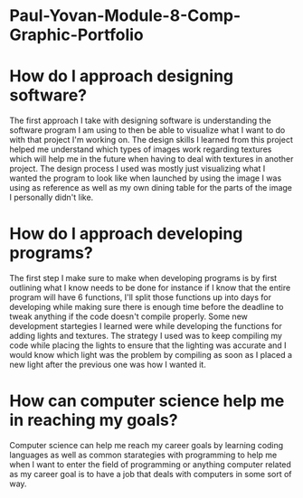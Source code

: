 # Paul-Yovan-Module-8-Comp-Graphic-Portfolio


# How do I approach designing software?
The first approach I take with designing software is understanding the software program I am using to then be able to visualize what I want to do with that project I'm working on. The design skills I learned from this project helped me understand which types of images work regarding textures which will help me in the future when having to deal with textures in another project. The design process I used was mostly just visualizing what I wanted the program to look like when launched by using the image I was using as reference as well as my own dining table for the parts of the image I personally didn't like.

# How do I approach developing programs?
The first step I make sure to make when developing programs is by first outlining what I know needs to be done for instance if I know that the entire program will have 6 functions, I'll split those functions up into days for developing while making sure there is enough time before the deadline to tweak anything if the code doesn't compile properly. Some new development startegies I learned were while developing the functions for adding lights and textures. The strategy I used was to keep compiling my code while placing the lights to ensure that the lighting was accurate and I would know which light was the problem by compiling as soon as I placed a new light after the previous one was how I wanted it.

# How can computer science help me in reaching my goals?
Computer science can help me reach my career goals by learning coding languages as well as common starategies with programming to help me when I want to enter the field of programming or anything computer related as my career goal is to have a job that deals with computers in some sort of way.
